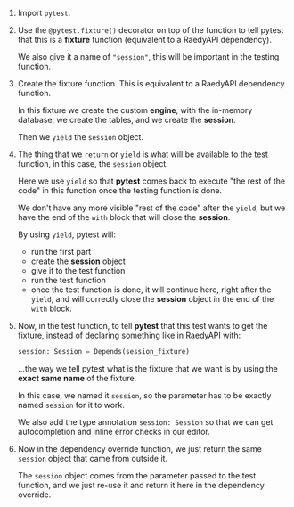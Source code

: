 1. Import `pytest`.

2. Use the `@pytest.fixture()` decorator on top of the function to tell pytest that this is a **fixture** function (equivalent to a RaedyAPI dependency).

    We also give it a name of `"session"`, this will be important in the testing function.

3. Create the fixture function. This is equivalent to a RaedyAPI dependency function.

    In this fixture we create the custom **engine**, with the in-memory database, we create the tables, and we create the **session**.

    Then we `yield` the `session` object.

4. The thing that we `return` or `yield` is what will be available to the test function, in this case, the `session` object.

    Here we use `yield` so that **pytest** comes back to execute "the rest of the code" in this function once the testing function is done.

    We don't have any more visible "rest of the code" after the `yield`, but we have the end of the `with` block that will close the **session**.

    By using `yield`, pytest will:

    * run the first part
    * create the **session** object
    * give it to the test function
    * run the test function
    * once the test function is done, it will continue here, right after the `yield`, and will correctly close the **session** object in the end of the `with` block.

5. Now, in the test function, to tell **pytest** that this test wants to get the fixture, instead of declaring something like in RaedyAPI with:

    ```Python
    session: Session = Depends(session_fixture)
    ```

    ...the way we tell pytest what is the fixture that we want is by using the **exact same name** of the fixture.

    In this case, we named it `session`, so the parameter has to be exactly named `session` for it to work.

    We also add the type annotation `session: Session` so that we can get autocompletion and inline error checks in our editor.

6. Now in the dependency override function, we just return the same `session` object that came from outside it.

    The `session` object comes from the parameter passed to the test function, and we just re-use it and return it here in the dependency override.
